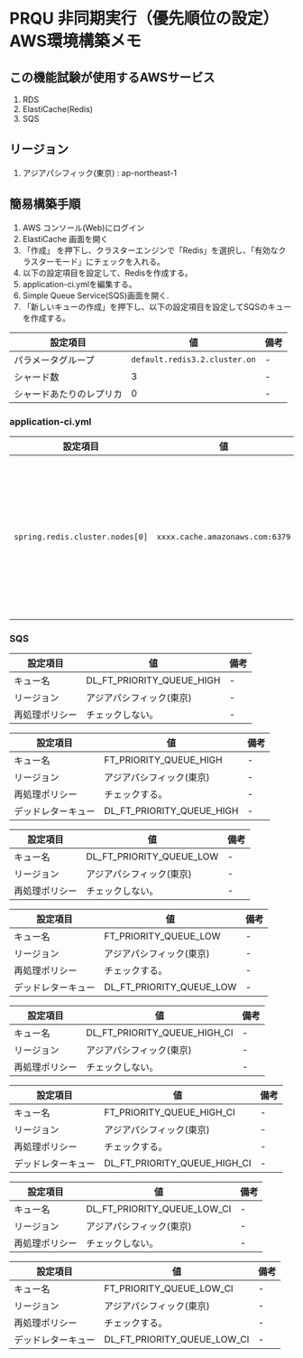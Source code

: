 # PRQU 非同期実行（優先順位の設定） AWS環境構築メモ

## この機能試験が使用するAWSサービス
1. RDS
1. ElastiCache(Redis)
1. SQS

## リージョン
1. アジアパシフィック(東京) : ap-northeast-1

## 簡易構築手順

1. AWS コンソール(Web)にログイン
2. ElastiCache 画面を開く
3. 「作成」 を押下し、クラスターエンジンで「Redis」を選択し、「有効なクラスターモード」にチェックを入れる。
4. 以下の設定項目を設定して、Redisを作成する。
5. application-ci.ymlを編集する。
6. Simple Queue Service(SQS)画面を開く.
7. 「新しいキューの作成」を押下し、以下の設定項目を設定してSQSのキューを作成する。

|設定項目| 値 | 備考
|------|----|----|
| パラメータグループ | `default.redis3.2.cluster.on` | - |
| シャード数 | 3 | - |
| シャードあたりのレプリカ | 0 | - |

### application-ci.yml

|設定項目| 値 | 備考
|------|----|----|
| `spring.redis.cluster.nodes[0]` | `xxxx.cache.amazonaws.com:6379`| 作成したRedisのエンドポイントに合わせて変更する。 |

### SQS

|設定項目| 値 | 備考
|------|----|----|
| キュー名 | DL_FT_PRIORITY_QUEUE_HIGH | - |
| リージョン | アジアパシフィック(東京) | - |
| 再処理ポリシー | チェックしない。 | - |

|設定項目| 値 | 備考
|------|----|----|
| キュー名 | FT_PRIORITY_QUEUE_HIGH | - |
| リージョン | アジアパシフィック(東京) | - |
| 再処理ポリシー | チェックする。 | - |
| デッドレターキュー | DL_FT_PRIORITY_QUEUE_HIGH | - |

|設定項目| 値 | 備考
|------|----|----|
| キュー名 | DL_FT_PRIORITY_QUEUE_LOW | - |
| リージョン | アジアパシフィック(東京) | - |
| 再処理ポリシー | チェックしない。 | - |

|設定項目| 値 | 備考
|------|----|----|
| キュー名 | FT_PRIORITY_QUEUE_LOW | - |
| リージョン | アジアパシフィック(東京) | - |
| 再処理ポリシー | チェックする。 | - |
| デッドレターキュー | DL_FT_PRIORITY_QUEUE_LOW | - |

|設定項目| 値 | 備考
|------|----|----|
| キュー名 | DL_FT_PRIORITY_QUEUE_HIGH_CI | - |
| リージョン | アジアパシフィック(東京) | - |
| 再処理ポリシー | チェックしない。 | - |

|設定項目| 値 | 備考
|------|----|----|
| キュー名 | FT_PRIORITY_QUEUE_HIGH_CI | - |
| リージョン | アジアパシフィック(東京) | - |
| 再処理ポリシー | チェックする。 | - |
| デッドレターキュー | DL_FT_PRIORITY_QUEUE_HIGH_CI | - |

|設定項目| 値 | 備考
|------|----|----|
| キュー名 | DL_FT_PRIORITY_QUEUE_LOW_CI | - |
| リージョン | アジアパシフィック(東京) | - |
| 再処理ポリシー | チェックしない。 | - |

|設定項目| 値 | 備考
|------|----|----|
| キュー名 | FT_PRIORITY_QUEUE_LOW_CI | - |
| リージョン | アジアパシフィック(東京) | - |
| 再処理ポリシー | チェックする。 | - |
| デッドレターキュー | DL_FT_PRIORITY_QUEUE_LOW_CI | - |
